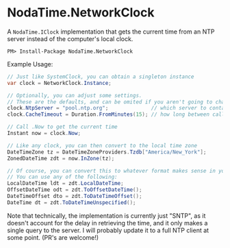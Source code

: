NodaTime.NetworkClock
=====================

A `NodaTime.IClock` implementation that gets the current time from an NTP server instead of the computer's local clock.

```
PM> Install-Package NodaTime.NetworkClock
```

Example Usage:

```csharp
// Just like SystemClock, you can obtain a singleton instance
var clock = NetworkClock.Instance;

// Optionally, you can adjust some settings.
// These are the defaults, and can be omited if you aren't going to change them.
clock.NtpServer = "pool.ntp.org";              // which server to contact
clock.CacheTimeout = Duration.FromMinutes(15); // how long between calls to the server

// Call .Now to get the current time
Instant now = clock.Now;

// Like any clock, you can then convert to the local time zone
DateTimeZone tz = DateTimeZoneProviders.Tzdb["America/New_York"];
ZonedDateTime zdt = now.InZone(tz);

// Of course, you can convert this to whatever format makes sense in your application.
// You can use any of the following:
LocalDateTime ldt = zdt.LocalDateTime;
OffsetDateTime odt = zdt.ToOffsetDateTime();
DateTimeOffset dto = zdt.ToDateTimeOffset();
DateTime dt = zdt.ToDateTimeUnspecified();
```

Note that technically, the implementation is currently just "SNTP", as it doesn't account for the delay in retrieving the time, and it only makes a single query to the server.   I will probably update it to a full NTP client at some point.  (PR's are welcome!)
